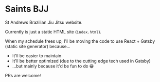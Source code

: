 # Saints BJJ

St Andrews Brazilian Jiu Jitsu website.

Currently is just a static HTML site (`index.html`). 

When my schedule frees up, I'll be moving the code to use React + Gatsby (static site generator) because...

- It'll be easier to maintain
- It'll be better optimized (due to the cutting edge tech used in Gatsby)
- ...but mainly because it'd be fun to do 😁

PRs are welcome!
